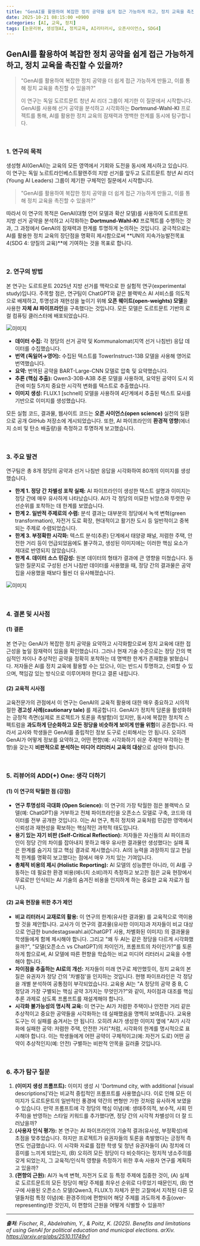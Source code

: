 ```yaml
---
title: "GenAI를 활용하여 복잡한 정치 공약을 쉽게 접근 가능하게 하고, 정치 교육을 촉진할 수 있을까?"
date: 2025-10-21 08:15:00 +0900
categories: [AI, 교육, 정치]
tags: [논문리뷰, 생성형AI, 정치교육, AI리터러시, 오픈사이언스, SDG4]
---
```


## GenAI를 활용하여 복잡한 정치 공약을 쉽게 접근 가능하게 하고, 정치 교육을 촉진할 수 있을까?

> "GenAI를 활용하여 복잡한 정치 공약을 더 쉽게 접근 가능하게 만들고, 이를 통해 정치 교육을 촉진할 수 있을까?"
>
> 이 연구는 독일 도르트문트 청년 AI 리더 그룹이 제기한 이 질문에서 시작합니다. GenAI를 사용해 선거 공약을 분석하고 시각화하는 **Dortmund-Wahl-KI** 프로젝트를 통해, AI를 활용한 정치 교육의 잠재력과 명백한 한계를 동시에 탐구합니다.

<br>

### 1. 연구의 목적

생성형 AI(GenAI)는 교육의 모든 영역에서 기회와 도전을 동시에 제시하고 있습니다. 이 연구는 독일 노르트라인베스트팔렌주의 지방 선거를 앞두고 도르트문트 청년 AI 리더(Young AI Leaders) 그룹이 제기한 구체적인 질문에서 시작합니다.

> "GenAI를 활용하여 복잡한 정치 공약을 더 쉽게 접근 가능하게 만들고, 이를 통해 정치 교육을 촉진할 수 있을까?"

따라서 이 연구의 목적은 GenAI(대형 언어 모델과 확산 모델)를 사용하여 도르트문트 지방 선거 공약을 분석하고 시각화하는 **Dortmund-Wahl-KI** 프로젝트를 수행하는 것과, 그 과정에서 GenAI의 잠재력과 한계를 투명하게 논의하는 것입니다. 궁극적으로는 AI를 활용한 정치 교육의 장단점을 명확히 제시함으로써 **UN의 지속가능발전목표 4(SDG 4: 양질의 교육)**에 기여하는 것을 목표로 합니다.

<br>

### 2. 연구의 방법

본 연구는 도르트문트 2025년 지방 선거를 맥락으로 한 실험적 연구(experimental study)입니다.
주목할 점은, 연구팀이 ChatGPT와 같은 블랙박스 AI 서비스를 의도적으로 배제하고, 투명성과 재현성을 높이기 위해 **오픈 웨이트(open-weights) 모델**을 사용한 **자체 AI 파이프라인**을 구축했다는 것입니다. 모든 모델은 도르트문트 기반의 로컬 컴퓨팅 클러스터에 배포되었습니다.

![이미지](/assets/GenAI-for-political-education-1.png)

* **데이터 수집:** 각 정당의 선거 공약 및 Kommunalomat(지역 선거 나침반) 응답 데이터를 수집했습니다.
* **번역 (독일어→영어):** 수집된 텍스트를 TowerInstruct-13B 모델을 사용해 영어로 번역했습니다.
* **요약:** 번역된 공약을 BART-Large-CNN 모델로 압축 및 요약했습니다.
* **추론 (핵심 추출):** Qwen3-30B-A3B 추론 모델을 사용하여, 요약된 공약이 도시 외관에 미칠 5가지 중요한 시각적 변화를 텍스트로 추출했습니다.
* **이미지 생성:** FLUX.1 [schnell] 모델을 사용하여 4단계에서 추출된 텍스트 묘사를 기반으로 이미지를 생성했습니다.

모든 실험 코드, 결과물, 웹사이트 코드는 **오픈 사이언스(open science)** 실천의 일환으로 공개 GitHub 저장소에 게시되었습니다. 또한, AI 파이프라인의 **환경적 영향**(에너지 소비 및 탄소 배출량)을 측정하고 투명하게 보고했습니다.

<br>

### 3. 주요 발견

연구팀은 총 8개 정당의 공약과 선거 나침반 응답을 시각화하여 80개의 이미지를 생성했습니다.

* **한계 1. 정당 간 차별성 포착 실패:** AI 파이프라인이 생성한 텍스트 설명과 이미지는 정당 간에 매우 유사하게 나타났습니다. AI가 각 정당의 미묘한 뉘앙스와 뚜렷한 우선순위를 포착하는 데 한계를 보였습니다.
* **한계 2. 일반적 주제로의 수렴:** 분석 결과는 대부분의 정당에서 녹색 변혁(green transformation), 자전거 도로 확장, 현대적이고 활기찬 도시 등 일반적이고 중복되는 주제로 수렴되었습니다.
* **한계 3. 부정확한 시각화:** 텍스트 분석(추론) 단계에서 태양광 패널, 저렴한 주택, 안전한 거리 등이 언급되었음에도 불구하고, 생성된 이미지에는 이러한 핵심 요소가 제대로 반영되지 않았습니다.
* **한계 4. 데이터 소스 민감성:** 원본 데이터의 형태가 결과에 큰 영향을 미쳤습니다. 동일한 질문지로 구성된 선거 나침반 데이터를 사용했을 때, 정당 간의 결과물은 공약집을 사용했을 때보다 훨씬 더 유사해졌습니다.

![이미지](/assets/GenAI-for-political-education-2.png)

<br>

### 4. 결론 및 시사점

#### (1) 결론
본 연구는 GenAI가 복잡한 정치 공약을 요약하고 시각화함으로써 정치 교육에 대한 접근성을 높일 잠재력이 있음을 확인했습니다. 그러나 현재 기술 수준으로는 정당 간의 핵심적인 차이나 추상적인 공약을 정확히 포착하는 데 명백한 한계가 존재함을 밝혔습니다. 저자들은 AI를 정치 교육에 활용할 수는 있으나, 이는 반드시 투명하고, 신뢰할 수 있으며, 책임감 있는 방식으로 이루어져야 한다고 결론 내립니다.

#### (2) 교육적 시사점
교육전문가의 관점에서 이 연구는 GenAI의 교육적 활용에 대한 매우 중요하고 시의적절한 **경고성 사례(cautionary tale)** 를 제공합니다.
GenAI가 정치적 담론을 활성화하는 긍정적 측면(실제로 프로젝트가 토론을 촉발함)이 있지만, 동시에 복잡한 정치적 스펙트럼을 **과도하게 단순화하고 모든 정당을 비슷하게 보이게 만들 위험**이 공존합니다.
따라서 교사와 학생들은 GenAI를 중립적인 정보 도구로 신뢰해서는 안 됩니다. 오히려 GenAI가 어떻게 정보를 요약하고, 어떤 편향(예: 시각화하기 쉬운 주제만 부각하는 편향)을 갖는지 **비판적으로 분석하는 미디어 리터러시 교육의 대상**으로 삼아야 합니다.

<br>

### 5. 리뷰어의 ADD(+) One: 생각 더하기

#### (1) 이 연구의 탁월한 점 (강점)
* **연구 투명성의 극대화 (Open Science):** 이 연구의 가장 탁월한 점은 블랙박스 모델(예: ChatGPT)을 거부하고 전체 파이프라인을 오픈소스 모델로 구축, 코드와 데이터를 전부 공개한 것입니다. 이는 AI 연구, 특히 정치와 교육처럼 민감한 영역에서 신뢰성과 재현성을 확보하는 핵심적인 과학적 태도입니다.
* **용기 있는 자기 비판 (Self-Critical Reflection):** 저자들은 자신들의 AI 파이프라인이 정당 간의 차이를 잡아내지 못하고 매우 유사한 결과물만 생성했다는 실패 혹은 한계를 숨기지 않고 핵심 결과로 제시했습니다. AI의 능력을 과장하지 않고 현실적 한계를 명확히 보고했다는 점에서 매우 가치 있는 기여입니다.
* **총체적 비용의 제시 (Holistic Reporting):** AI 모델의 성능뿐만 아니라, 이 AI를 구동하는 데 필요한 환경 비용(에너지 소비)까지 측정하고 보고한 점은 교육 현장에서 무료로만 인식되는 AI 기술의 숨겨진 비용을 인지하게 하는 중요한 교육 자료가 됩니다.

#### (2) 교육 현장을 위한 추가 제언
* **비교 리터러시 교재로의 활용:** 이 연구의 한계(유사한 결과물) 를 교육적으로 역이용할 것을 제안합니다. 교사가 이 연구의 결과물(유사한 이미지)과 저자들이 비교 대상으로 언급한 bundestagswahl.ai(ChatGPT 사용, 차별화된 이미지) 의 결과물을 학생들에게 함께 제시해야 합니다. 그리고 "왜 두 AI는 같은 정당을 다르게 시각화했을까?", "모델(오픈소스 vs ChatGPT)의 차이인가, 프롬프트의 차이인가?"를 토론하게 함으로써, AI 모델에 따른 편향을 학습하는 비교 미디어 리터러시 교육을 수행해야 합니다.
* **차이점을 추출하는 AI로의 개선:** 저자들이 미래 연구로 제안했듯이, 정치 교육의 본질은 유권자가 정당 간의 '차별점'을 인지하는 것입니다. 현행 파이프라인은 각 정당을 개별 분석하여 공통점이 부각되었습니다. 교육용 AI는 "A 정당의 공약 중 B, C 정당과 가장 구별되는 핵심 공약 3가지는 무엇인가?"와 같이, 차이점과 대조를 핵심 추론 과제로 삼도록 프롬프트를 재설계해야 합니다.
* **시각화 불가능성의 명시적 교육:** 이 연구는 AI가 저렴한 주택이나 안전한 거리 같은 추상적이고 중요한 공약들을 시각화하는 데 실패했음을 명백히 보여줍니다. 교육용 도구는 이 실패를 숨겨서는 안 됩니다. 오히려 AI가 생성한 이미지 옆에 "AI가 시각화에 실패한 공약: 저렴한 주택, 안전한 거리"처럼, 시각화의 한계를 명시적으로 표시해야 합니다. 이는 학생들에게 어떤 공약이 구체적이고(예: 자전거 도로) 어떤 공약이 추상적인지(예: 안전) 구별하는 비판적 안목을 길러줄 것입니다.

<br>

### 6. 추가 탐구 질문

1.  **(이미지 생성 프롬프트):** 이미지 생성 시 'Dortmund city, with additional [visual descriptions]'라는 비교적 중립적인 프롬프트를 사용했습니다. 이로 인해 모든 이미지가 도르트문트의 일반적인 풍경에 약간의 변형만 가한 것처럼 유사하게 보였을 수 있습니다. 만약 프롬프트에 각 정당의 핵심 이념(예: 생태주의적, 보수적, 사회 민주적)을 반영하는 스타일 키워드를 추가했다면, 정당 간의 시각적 차별성이 더 잘 드러났을까?
2.  **(사용자 인식 평가):** 본 연구는 AI 파이프라인의 기술적 결과(유사성, 부정확성)에 초점을 맞추었습니다. 하지만 프로젝트가 유권자들의 토론을 촉발했다는 긍정적 측면도 언급했습니다. 이 시각화 자료를 접한 학생 및 청년 유권자들이 (A) 정치에 더 흥미를 느끼게 되었는지, (B) 오히려 모든 정당이 다 비슷하다는 정치적 냉소주의를 갖게 되었는지, 그 교육적/인식적 영향을 측정하기 위한 후속 사용자 연구를 계획하고 있을까?
3.  **(편향의 근원):** AI가 녹색 변혁, 자전거 도로 등 특정 주제에 집중한 것이, (A) 실제로 도르트문트의 모든 정당이 해당 주제를 최우선 순위로 다루었기 때문인지, (B) 연구에 사용된 오픈소스 모델(Qwen3, FLUX.1) 자체가 문헌 고찰에서 지적된 다른 모델들처럼 특정 이념(예: 환경주의)에 편향되어 해당 주제를 과도하게 추출(over-representing)한 것인지, 이 편향의 근원을 어떻게 식별할 수 있을까?

---

_**출처:** Fischer, R., Abdelrahim, Y., & Poitz, K. (2025). Benefits and limitations of using GenAI for political education and municipal elections. arXiv. https://arxiv.org/abs/2510.11749v1_
